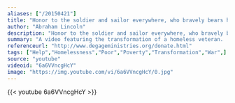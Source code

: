 ```yaml
---
aliases: ["/20150421"]
title: "Honor to the soldier and sailor everywhere, who bravely bears his country's cause. Honor, also, to the citizen who cares for his brother in the field and serves, as he best can, the same cause."
author: "Abraham Lincoln"
description: "Honor to the soldier and sailor everywhere, who bravely bears his country's cause. Honor, also, to the citizen who cares for his brother in the field and serves, as he best can, the same cause. - Abraham Lincoln quotes from GetInspired365.com"
summary: "A video featuring the transformation of a homeless veteran.  All money's raised (click the link below) goes to Dégagé Ministries who offers help and hope to homeless and disadvantaged individuals in their community. They aim to address immediate & long-term needs such as overnight respite for people in crisis, food, referral services and hygiene facilities. "
referenceurl: "http://www.degageministries.org/donate.html"
tags: ["Help","Homelessness","Poor","Poverty","Transformation","War",]
source: "youtube"
videoid: "6a6VVncgHcY"
image: "https://img.youtube.com/vi/6a6VVncgHcY/0.jpg"
---
```


{{< youtube 6a6VVncgHcY >}}
